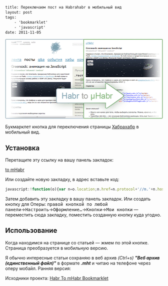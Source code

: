 ```
title: Переключаем пост на Habrahabr в мобильный вид
layout: post
tags:
    - 'bookmarklet'
    - 'javascript'
date: 2011-11-05
```

![](/images/habr-to-mhabr/habr-to-mhabr__preview.png)

Букмарклет кнопка для переключения страницы [Хабрахабр](//habrahabr.ru/) в мобильный вид.

## Установка
Перетащите эту ссылку на вашу панель закладок:

<a class="bookmarklet" title="Habr to mHabr" href="javascript:!function(o){var n=o.location;n.href=n.protocol+'//m.'+n.host+n.pathname}(window);void(0);">to mHabr</a>

Или создайте новую закладку, в адрес вставьте код:

```javascript
javascript:!function(o){var n=o.location;n.href=n.protocol+'//m.'+n.host+n.pathname}(window);void(0);
```

Затем добавить эту закладку в вашу панель закладок.
Или создать кнопку для Оперы: <kbd>правой кнопкой по любой панели</kbd>→<kbd>Настроить</kbd>→<kbd>Оформление…</kbd>→<kbd>Кнопки</kbd>→<kbd>Мои кнопки</kbd> — переместить сюда закладку, поместить созданную кнопку куда угодно.

## Использование
Когда находимся на странице со статьей — жмем по этой кнопке. Страница преобразуется в мобильную версию.

Я обычно интересные статьи сохраняю в веб архив _(Ctrl+s) **"Веб архив (единственный файл)"**_ в формате _**.mht**_ и читаю на телефоне через оперу мобайл.
Ранняя версия:

Исходники проекта: [Habr To mHabr Bookmarklet](//github.com/VovanR/habr-to-mhabr-bookmarklet)
